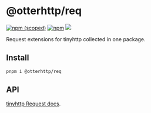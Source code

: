 # @otterhttp/req

[![npm (scoped)][npm-badge]](https://npmjs.com/package/@otterhttp/req) [![npm][dl-badge]](https://npmjs.com/package/@otterhttp/req) [![][web-badge]](https://tinyhttp.v1rtl.site/mw/req)

Request extensions for tinyhttp collected in one package.

## Install

```sh
pnpm i @otterhttp/req
```

## API

[tinyhttp Request docs](https://tinyhttp.v1rtl.site/docs#request).

[npm-badge]: https://img.shields.io/npm/v/@otterhttp/req?style=flat-square
[dl-badge]: https://img.shields.io/npm/dt/@otterhttp/req?style=flat-square
[web-badge]: https://img.shields.io/badge/website-visit-hotpink?style=flat-square
